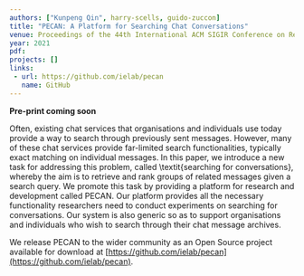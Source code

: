 ```yaml
---
authors: ["Kunpeng Qin", harry-scells, guido-zuccon]
title: "PECAN: A Platform for Searching Chat Conversations"
venue: Proceedings of the 44th International ACM SIGIR Conference on Research and Development in Information Retrieval
year: 2021
pdf: 
projects: []
links:
 - url: https://github.com/ielab/pecan
   name: GitHub
---
```


**Pre-print coming soon**

Often, existing chat services that organisations and individuals use today provide a way to search through previously sent messages. However, many of these chat services provide far-limited search functionalities, typically exact matching on individual messages. In this paper, we introduce a new task for addressing this problem, called \textit{searching for conversations}, whereby the aim is to retrieve and rank groups of related messages given a search query. We promote this task by providing a platform for research and development called PECAN. Our platform provides all the necessary functionality researchers need to conduct experiments on searching for conversations. Our system is also generic so as to support organisations and individuals who wish to search through their chat message archives.

We release PECAN to the wider community as an Open Source project available for download at [https://github.com/ielab/pecan](https://github.com/ielab/pecan).
